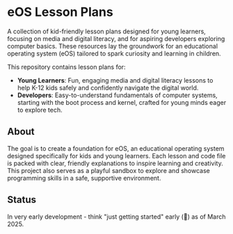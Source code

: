 # eOS Lesson Plans

A collection of kid-friendly lesson plans designed for young learners, focusing on media and digital literacy,
and for aspiring developers exploring computer basics. These resources lay the groundwork for an educational
operating system (eOS) tailored to spark curiosity and learning in children.

This repository contains lesson plans for:

- **Young Learners**: Fun, engaging media and digital literacy lessons to help K-12 kids safely and confidently navigate the digital world.
- **Developers**: Easy-to-understand fundamentals of computer systems, starting with the boot process and kernel, crafted for young minds eager to explore tech.

## About

The goal is to create a foundation for eOS, an educational operating system designed specifically for kids and young learners.
Each lesson and code file is packed with clear, friendly explanations to inspire learning and creativity. This project also serves as a playful sandbox
to explore and showcase programming skills in a safe, supportive environment.

## Status

In very early development - think "just getting started" early (👶) as of March 2025.
